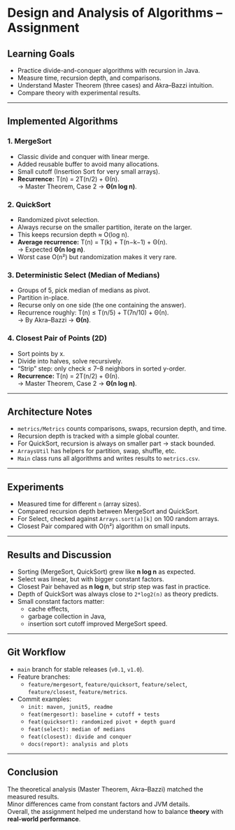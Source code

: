 # Design and Analysis of Algorithms – Assignment

## Learning Goals
- Practice divide-and-conquer algorithms with recursion in Java.
- Measure time, recursion depth, and comparisons.
- Understand Master Theorem (three cases) and Akra–Bazzi intuition.
- Compare theory with experimental results.

---

## Implemented Algorithms

### 1. MergeSort
- Classic divide and conquer with linear merge.
- Added reusable buffer to avoid many allocations.
- Small cutoff (Insertion Sort for very small arrays).
- **Recurrence:** T(n) = 2T(n/2) + Θ(n).  
  → Master Theorem, Case 2 → **Θ(n log n)**.

### 2. QuickSort
- Randomized pivot selection.
- Always recurse on the smaller partition, iterate on the larger.
- This keeps recursion depth ≈ O(log n).
- **Average recurrence:** T(n) = T(k) + T(n−k−1) + Θ(n).  
  → Expected **Θ(n log n)**.
- Worst case O(n²) but randomization makes it very rare.

### 3. Deterministic Select (Median of Medians)
- Groups of 5, pick median of medians as pivot.
- Partition in-place.
- Recurse only on one side (the one containing the answer).
- Recurrence roughly: T(n) ≤ T(n/5) + T(7n/10) + Θ(n).  
  → By Akra–Bazzi → **Θ(n)**.

### 4. Closest Pair of Points (2D)
- Sort points by x.
- Divide into halves, solve recursively.
- “Strip” step: only check ≤ 7–8 neighbors in sorted y-order.
- **Recurrence:** T(n) = 2T(n/2) + Θ(n).  
  → Master Theorem, Case 2 → **Θ(n log n)**.

---

## Architecture Notes
- `metrics/Metrics` counts comparisons, swaps, recursion depth, and time.
- Recursion depth is tracked with a simple global counter.
- For QuickSort, recursion is always on smaller part → stack bounded.
- `ArraysUtil` has helpers for partition, swap, shuffle, etc.
- `Main` class runs all algorithms and writes results to `metrics.csv`.

---

## Experiments
- Measured time for different `n` (array sizes).
- Compared recursion depth between MergeSort and QuickSort.
- For Select, checked against `Arrays.sort(a)[k]` on 100 random arrays.
- Closest Pair compared with O(n²) algorithm on small inputs.

---

## Results and Discussion
- Sorting (MergeSort, QuickSort) grew like **n log n** as expected.
- Select was linear, but with bigger constant factors.
- Closest Pair behaved as **n log n**, but strip step was fast in practice.
- Depth of QuickSort was always close to `2*log2(n)` as theory predicts.
- Small constant factors matter:
   - cache effects,
   - garbage collection in Java,
   - insertion sort cutoff improved MergeSort speed.

---

## Git Workflow
- `main` branch for stable releases (`v0.1`, `v1.0`).
- Feature branches:
   - `feature/mergesort`, `feature/quicksort`, `feature/select`, `feature/closest`, `feature/metrics`.
- Commit examples:
   - `init: maven, junit5, readme`
   - `feat(mergesort): baseline + cutoff + tests`
   - `feat(quicksort): randomized pivot + depth guard`
   - `feat(select): median of medians`
   - `feat(closest): divide and conquer`
   - `docs(report): analysis and plots`

---

## Conclusion
The theoretical analysis (Master Theorem, Akra–Bazzi) matched the measured results.  
Minor differences came from constant factors and JVM details.  
Overall, the assignment helped me understand how to balance **theory** with **real-world performance**.
